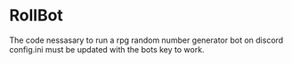 # RollBot
The code nessasary to run a rpg random number generator bot on discord
config.ini must be updated with the bots key to work.
